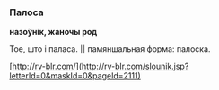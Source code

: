 ### Палоса
**назоўнік, жаночы род**

Тое, што і паласа. || памяншальная форма: палоска.

<a rel="author">[http://rv-blr.com/](http://rv-blr.com/slounik.jsp?letterId=0&maskId=0&pageId=2111)</a>
